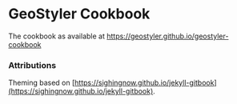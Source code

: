 # GeoStyler Cookbook

The cookbook as available at
https://geostyler.github.io/geostyler-cookbook

### Attributions

Theming based on [https://sighingnow.github.io/jekyll-gitbook](https://sighingnow.github.io/jekyll-gitbook).

